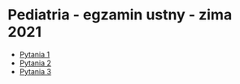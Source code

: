# Pediatria - egzamin ustny - zima 2021

- [Pytania 1](./pytania1.md)
- [Pytania 2](./pytania2.md)
- [Pytania 3](./pytania3.md)

